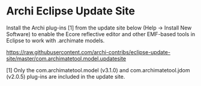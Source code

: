 Archi Eclipse Update Site
===================

Install the Archi plug-ins [1] from the update site below (Help -> Install New Software) to enable the Ecore reflective editor and other EMF-based tools in Eclipse to work with .archimate models.

https://raw.githubusercontent.com/archi-contribs/eclipse-update-site/master/com.archimatetool.model.updatesite

[1] Only the com.archimatetool.model (v3.1.0) and com.archimatetool.jdom (v2.0.5) plug-ins are included in the update site.
